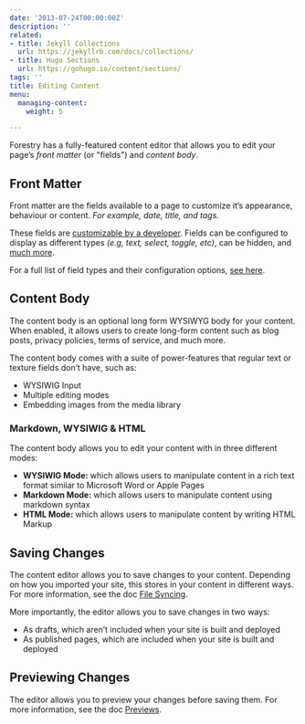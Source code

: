 ```yaml
---
date: '2013-07-24T00:00:00Z'
description: ''
related:
- title: Jekyll Collections
  url: https://jekyllrb.com/docs/collections/
- title: Hugo Sections
  url: https://gohugo.io/content/sections/
tags: ''
title: Editing Content
menu:
  managing-content:
    weight: 5

---
```

Forestry has a fully-featured content editor that allows you to edit your page’s *front matter* (or "fields") and *content body*.

## Front Matter
Front matter are the fields available to a page to customize it’s appearance, behaviour or content. *For example, date, title, and tags.*

These fields are [customizable by a developer](/docs/site-configuration/front-matter-templates). Fields can be configured to display as different types *(e.g, text, select, toggle, etc)*, can be hidden, and [much more](/docs/front-matter-fields).

For a full list of field types and their configuration options, [see here](/docs/front-matter-fields).

## Content Body
The content body is an optional long form WYSIWYG body for your content. When enabled, it allows users to create long-form content such as blog posts, privacy policies, terms of service, and much more.

The content body comes with a suite of power-features that regular text or texture fields don’t have, such as:
* WYSIWIG Input
* Multiple editing modes
* Embedding images from the media library

### Markdown, WYSIWIG & HTML
The content body allows you to edit your content with in three different modes:

* **WYSIWIG Mode:** which allows users to manipulate content in a rich text format similar to Microsoft Word or Apple Pages
* **Markdown Mode:** which allows users to manipulate content using markdown syntax
* **HTML Mode:** which allows users to manipulate content by writing HTML Markup


## Saving Changes
The content editor allows you to save changes to your content. Depending on how you imported your site, this stores in your content in different ways. For more information, see the doc [File Syncing](/docs/managing-content/file-syncing).

More importantly, the editor allows you to save changes in two ways:
* As drafts, which aren’t included when your site is built and deployed
* As published pages, which are included when your site is built and deployed

## Previewing Changes
The editor allows you to preview your changes before saving them. For more information, see the doc [Previews](/docs/site-configuration/previewing).
